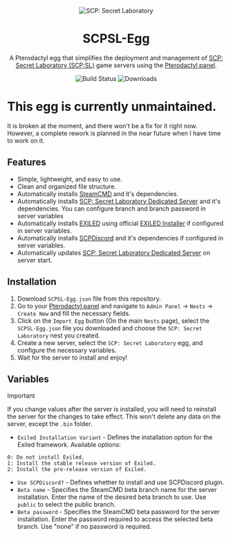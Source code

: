 <p align="center">
    <img src="https://shared.cloudflare.steamstatic.com/store_item_assets/steam/apps/700330/header.jpg?t=1737064460" alt="SCP: Secret Laboratory">
</p>

<h1 align="center">SCPSL-Egg</h1>

<p align="center">
  A Pterodactyl egg that simplifies the deployment and management of <a href="https://store.steampowered.com/app/700330/SCP_Secret_Laboratory/">SCP: Secret Laboratory (SCP:SL)</a> game servers using the <a href="https://pterodactyl.io/">Pterodactyl panel</a>.
</p>

<p align="center">
  <img src="https://github.com/Waenara/SCPSL-Egg/actions/workflows/docker-image.yml/badge.svg" alt="Build Status">
  <img src="https://img.shields.io/github/downloads/Waenara/SCPSL-Egg/total" alt="Downloads">
</p>

# This egg is currently unmaintained.
It is broken at the moment, and there won't be a fix for it right now. However, a complete rework is planned in the near future when I have time to work on it.

## Features
- Simple, lightweight, and easy to use.
- Clean and organized file structure.
- Automatically installs [SteamCMD](https://developer.valvesoftware.com/wiki/Ru/SteamCMD) and it's dependencies.
- Automatically installs [SCP: Secret Laboratory Dedicated Server](https://steamdb.info/app/996560/info/) and it's dependencies. You can configure branch and branch password in server variables
- Automatically installs [EXILED](https://github.com/ExMod-Team/EXILED) using official [EXILED Installer](https://github.com/ExMod-Team/EXILED/tree/master/EXILED/Exiled.Installer) if configured in server variables.
- Automatically installs [SCPDiscord](https://github.com/KarlOfDuty/SCPDiscord) and it's dependencies if configured in server variables.
- Automatically updates [SCP: Secret Laboratory Dedicated Server](https://steamdb.info/app/996560/info/) on server start.

## Installation
1. Download `SCPSL-Egg.json` file from this repository.
2. Go to your [Pterodactyl panel](https://pterodactyl.io/) and navigate to `Admin Panel` -> `Nests` -> `Create New` and fill the necessary fields.
3. Click on the `Import Egg` button (On the main `Nests` page), select the `SCPSL-Egg.json` file you downloaded and choose the `SCP: Secret Laboratory` nest you created.
4. Сreate a new server, select the `SCP: Secret Laboratory` egg, and configure the necessary variables.
5. Wait for the server to install and enjoy!

## Variables
> [!IMPORTANT]
> If you change values after the server is installed, you will need to reinstall the server for the changes to take effect. This won't delete any data on the server, except the `.bin` folder.

- `Exiled Installation Variant` - Defines the installation option for the Exiled framework. Available options: 
```
0: Do not install Exiled.
1: Install the stable release version of Exiled.
2: Install the pre-release version of Exiled.
```
- `Use SCPDiscord?` - Defines whether to install and use SCPDiscord plugin.
- `Beta name` - Specifies the SteamCMD beta branch name for the server installation. Enter the name of the desired beta branch to use. Use `public` to select the public branch.
- `Beta password` - Specifies the SteamCMD beta password for the server installation. Enter the password required to access the selected beta branch. Use "none" if no password is required.
